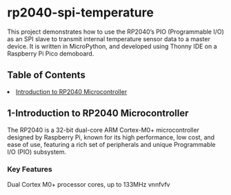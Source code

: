 # rp2040-spi-temperature
This project demonstrates how to use the RP2040’s PIO (Programmable I/O) as an SPI slave to transmit internal temperature sensor data to a master device. It is written in MicroPython, and developed using Thonny IDE on a Raspberry Pi Pico demoboard.
<h2>Table of Contents</h2>
  <li><a href="#introduction">Introduction to RP2040 Microcontroller</a></li>
<h2>1-Introduction to RP2040 Microcontroller</h2>
The RP2040 is a 32-bit dual-core ARM Cortex-M0+ microcontroller designed by Raspberry Pi, known for its high performance, low cost, and ease of use, featuring a rich set of peripherals and unique Programmable I/O (PIO) subsystem. 
<h3>Key Features</h3>
Dual Cortex M0+ processor cores, up to 133MHz
vnnfvfv

